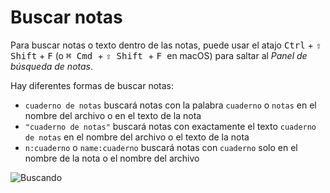# Buscar notas

Para buscar notas o texto dentro de las notas, puede usar el atajo <kbd>Ctrl</kbd> + <kbd>⇧ Shift</kbd> + <kbd>F</kbd> (o <kbd> ⌘ Cmd </kbd> + <kbd> ⇧ Shift </kbd> + <kbd> F </kbd> en macOS) para saltar al _Panel de búsqueda de notas_.

Hay diferentes formas de buscar notas:

- `cuaderno de notas` buscará notas con la palabra `cuaderno` o `notas` en el nombre del archivo o en el texto de la nota
- `"cuaderno de notas"` buscará notas con exactamente el texto `cuaderno de notas` en el nombre del archivo o el texto de la nota
- `n:cuaderno` o `name:cuaderno` buscará notas con `cuaderno` solo en el nombre de la nota o el nombre del archivo

![Buscando](/img/searching.png)
